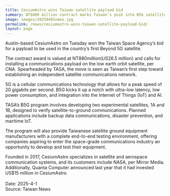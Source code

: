 ```yaml
---
title: CesiumAstro wins Taiwan satellite payload bid
summary: NT$880 million contract marks Taiwan’s push into B5G satellite communications
image: images/20250401news.jpg
permalink: /news/cesiumastro-wins-taiwan-satellite-payload-bid/
layout: page
---
```

Austin-based CesiumAstro on Tuesday won the Taiwan Space Agency’s bid for a payload to be used in the country’s first Beyond 5G satellite.

The contract award is valued at NT$880 million (US$26.5 million) and calls for installing a communications payload on the low earth orbit satellite, per CNA. Spearheaded by TASA, the move is seen as Taiwan’s first step toward establishing an independent satellite communications network.

5G is a cellular communications technology that allows for a peak speed of 20 gigabits per second. B5G kicks it up a notch with ultra-low latency, low power consumption, and integration into the Internet of Things (IoT) and AI.

TASA’s B5G program involves developing two experimental satellites, 1A and 1B, designed to verify satellite-to-ground communications. Planned applications include backup data communications, disaster prevention, and maritime IoT.

The program will also provide Taiwanese satellite ground equipment manufacturers with a complete end-to-end testing environment, offering companies aspiring to enter the space-grade communications industry an opportunity to develop and test their equipment.

Founded in 2017, CesiumAstro specializes in satellite and aerospace communication systems, and its customers include NASA, per Mirror Media. Additionally, Quanta Computer announced last year that it had invested US$15 million in CesiumAstro.
<br/>
<br/>
Date: 2025-4-1
<br/>
Source: Taiwan News
